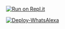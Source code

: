 
[![Run on Repl.it](https://repl.it/badge/github/TOXIC-DEVIL/WhatsAlexa)](https://replit.com/@TOXICDEVIL/WhatsAlexa)


[![Deploy-WhatsAlexa](https://www.herokucdn.com/deploy/button.svg)](https://heroku.com/deploy?template=https://github.com/yoyohunnybunny20/yoyohunnybunny20)
